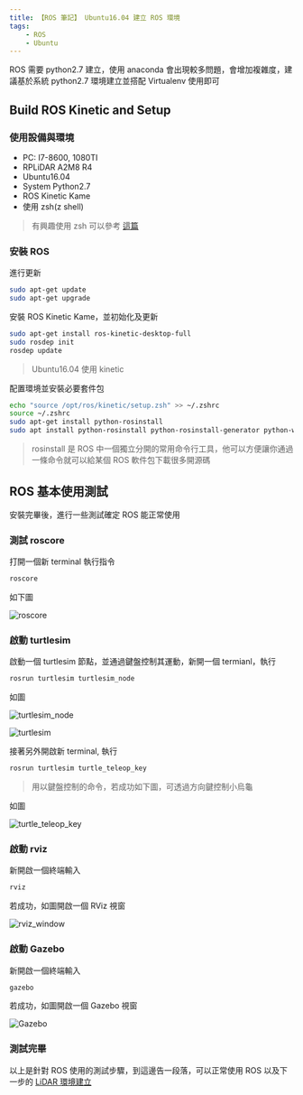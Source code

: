 ```yaml
---
title: 【ROS 筆記】 Ubuntu16.04 建立 ROS 環境
tags:
    - ROS
    - Ubuntu
---
```

ROS 需要 python2.7 建立，使用 anaconda 會出現較多問題，會增加複雜度，建議基於系統 python2.7 環境建立並搭配 Virtualenv 使用即可

## Build ROS Kinetic and Setup

### 使用設備與環境

* PC: I7-8600, 1080TI
* RPLiDAR A2M8 R4
* Ubuntu16.04
* System Python2.7
* ROS Kinetic Kame
* 使用 zsh(z shell)

> 有興趣使用 zsh 可以參考 [這篇](https://joechang0113.github.io//2019/12/23/Ubuntu-use-oh-my-zsh/)

### 安裝 ROS

進行更新

``` bash
sudo apt-get update
sudo apt-get upgrade
```

安裝 ROS Kinetic Kame，並初始化及更新

``` bash
sudo apt-get install ros-kinetic-desktop-full
sudo rosdep init
rosdep update
```

> Ubuntu16.04 使用 kinetic

配置環境並安裝必要套件包

``` bash
echo "source /opt/ros/kinetic/setup.zsh" >> ~/.zshrc
source ~/.zshrc
sudo apt-get install python-rosinstall
sudo apt install python-rosinstall python-rosinstall-generator python-wstool build-essential -y
```

> rosinstall 是 ROS 中一個獨立分開的常用命令行工具，他可以方便讓你通過一條命令就可以給某個 ROS 軟件包下載很多開源碼

## ROS 基本使用測試

安裝完畢後，進行一些測試確定 ROS 能正常使用

### 測試 roscore

打開一個新 terminal 執行指令

``` bash
roscore
```

如下圖

![roscore](https://i.imgur.com/d19lrwP.png)

### 啟動 turtlesim

啟動一個 turtlesim 節點，並通過鍵盤控制其運動，新開一個 termianl，執行

``` bash
rosrun turtlesim turtlesim_node
```

如圖

![turtlesim_node](https://i.imgur.com/JyuV0cw.png)

![turtlesim](https://i.imgur.com/bEiVaBE.png)

接著另外開啟新 terminal, 執行

``` bash
rosrun turtlesim turtle_teleop_key
```

> 用以鍵盤控制的命令，若成功如下圖，可透過方向鍵控制小烏龜

如圖

![turtle_teleop_key](https://i.imgur.com/8tWdxfP.png)

### 啟動 rviz

新開啟一個終端輸入

``` bash
rviz
```

若成功，如圖開啟一個 RViz 視窗

![rviz_window](https://i.imgur.com/4Lj71SI.png)

### 啟動 Gazebo

新開啟一個終端輸入

``` bash
gazebo
```

若成功，如圖開啟一個 Gazebo 視窗

![Gazebo](https://i.imgur.com/Eip7533.png)

### 測試完畢

以上是針對 ROS 使用的測試步驟，到這邊告一段落，可以正常使用 ROS 以及下一步的 [LiDAR 環境建立](https://joechang0113.github.io//2019/12/23/ROS-LiDAR-build/)
